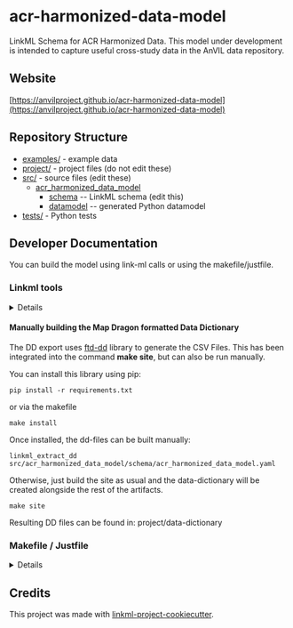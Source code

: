 # acr-harmonized-data-model

LinkML Schema for ACR Harmonized Data. This model under development is intended to capture useful cross-study data in the AnVIL data repository. 

## Website

[https://anvilproject.github.io/acr-harmonized-data-model](https://anvilproject.github.io/acr-harmonized-data-model)

## Repository Structure

* [examples/](examples/) - example data
* [project/](project/) - project files (do not edit these)
* [src/](src/) - source files (edit these)
  * [acr_harmonized_data_model](src/acr_harmonized_data_model)
    * [schema](src/acr_harmonized_data_model/schema) -- LinkML schema
      (edit this)
    * [datamodel](src/acr_harmonized_data_model/datamodel) -- generated
      Python datamodel
* [tests/](tests/) - Python tests

## Developer Documentation
You can build the model using link-ml calls or using the makefile/justfile.

### Linkml tools
<details>

#### Tools Required
* Python 3.12 (3.13 support [coming for linkml](https://github.com/linkml/linkml-runtime/pull/345))
* LinkML 1.8.6
* Pydantic 2.10.6
* [mkdocs](https://www.mkdocs.org/) required to generate the documentation website

Tools to install:
```
pip install linkml
pip install mkdocs
pip install mkdocs-mermaid2-plugin
```

#### Checking for convention compliance
It can be helpful to review the [schema for compliance with linkml conventions](https://linkml.io/linkml/schemas/linter.html). To run a check for all files against the default standards the following command can be run.
```
linkml-lint ./src/acr_harmonized_data_model
```

#### Creating the anvil project
Here is the command to [generate default artifacts](https://linkml.io/linkml/generators/project-generator.html) if there is a need. 

```
gen-project -d anvil ./src/acr_harmonized_data_model/schema/acr_harmonized_data_model.yaml
```

#### Creating the docs
```
gen-doc -d docs ./src/acr_harmonized_data_model/schema/acr_harmonized_data_model.yaml
mkdocs build
```
</details>

#### Manually building the Map Dragon formatted Data Dictionary
The DD export uses [ftd-dd](https://github.com/carrollaboratory/ftd-dd) library to generate the CSV Files. This has been integrated into the command <b>make site</b>, but can also be run manually. 

You can install this library using pip: 

```
pip install -r requirements.txt 
```

or via the makefile
```
make install
```

Once installed, the dd-files can be built manually:
```
linkml_extract_dd src/acr_harmonized_data_model/schema/acr_harmonized_data_model.yaml
```

Otherwise, just build the site as usual and the data-dictionary will be created alongside the rest of the artifacts. 

```
make site
```

Resulting DD files can be found in: project/data-dictionary


### Makefile / Justfile

<details>

To run commands you may use good old make or the command runner [just](https://github.com/casey/just/) which is a better choice on Windows.
Use the `make` command or `duty` commands to generate project artefacts:
* `make help` or `just --list`: list all pre-defined tasks
* `make all` or `just all`: make everything
* `make deploy` or `just deploy`: deploys site
* `make test` or `just test`: run tests on the model and examples

</details>

## Credits

This project was made with
[linkml-project-cookiecutter](https://github.com/linkml/linkml-project-cookiecutter).

